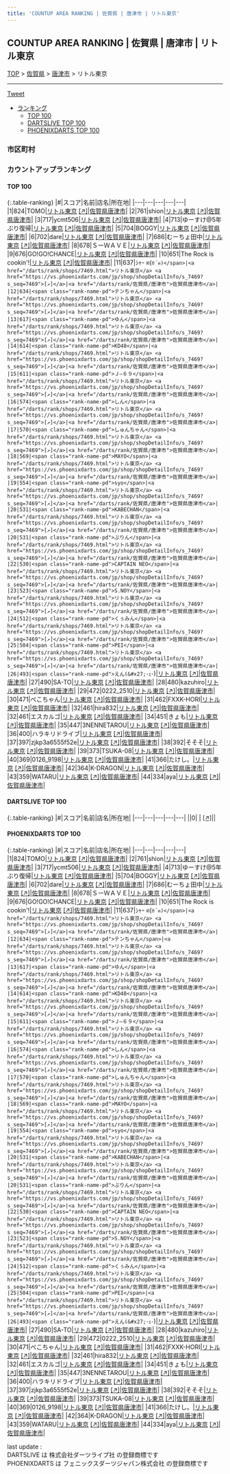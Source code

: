 ```yaml
---
title: 'COUNTUP AREA RANKING | 佐賀県 | 唐津市 | リトル東京'
---
```

## COUNTUP AREA RANKING | 佐賀県 | 唐津市 | リトル東京

[TOP](/darts/rank/) > [佐賀県](/darts/rank/佐賀県/) > [唐津市](/darts/rank/佐賀県/唐津市/) > リトル東京

___

<a href="https://twitter.com/share?ref_src=twsrc%5Etfw" data-text="COUNTUP AREA RANKING | 佐賀県唐津市リトル東京" class="twitter-share-button" data-hashtags="DARTSLIVE,PHOENIXDARTS,darts,ダーツ" data-show-count="false">Tweet</a>

* [ランキング](#カウントアップランキング)
    * [TOP 100](#top-100)
    * [DARTSLIVE TOP 100](#dartslive-top-100)
    * [PHOENIXDARTS TOP 100](#phoenixdarts-top-100)

### 市区町村

<ul>

</ul>

### カウントアップランキング

#### TOP 100



{:.table-ranking}
|#|スコア|名前|店名|所在地|
|---|---|---|---|---|
|1|824|<span class="rank-name-pd">TOMO</span>|<a href="/darts/rank/shops/7469.html">リトル東京</a> <a href="https://vs.phoenixdarts.com/jp/shop/shopDetailInfo/s_7469?s_seq=7469">[↗]</a>|<a href="/darts/rank/佐賀県/唐津市">佐賀県唐津市</a>|
|2|761|<span class="rank-name-pd">shion</span>|<a href="/darts/rank/shops/7469.html">リトル東京</a> <a href="https://vs.phoenixdarts.com/jp/shop/shopDetailInfo/s_7469?s_seq=7469">[↗]</a>|<a href="/darts/rank/佐賀県/唐津市">佐賀県唐津市</a>|
|3|717|<span class="rank-name-pd">ycmt506</span>|<a href="/darts/rank/shops/7469.html">リトル東京</a> <a href="https://vs.phoenixdarts.com/jp/shop/shopDetailInfo/s_7469?s_seq=7469">[↗]</a>|<a href="/darts/rank/佐賀県/唐津市">佐賀県唐津市</a>|
|4|713|<span class="rank-name-pd">ゆーすけ@5年ぶり復帰</span>|<a href="/darts/rank/shops/7469.html">リトル東京</a> <a href="https://vs.phoenixdarts.com/jp/shop/shopDetailInfo/s_7469?s_seq=7469">[↗]</a>|<a href="/darts/rank/佐賀県/唐津市">佐賀県唐津市</a>|
|5|704|<span class="rank-name-pd">BOGGY</span>|<a href="/darts/rank/shops/7469.html">リトル東京</a> <a href="https://vs.phoenixdarts.com/jp/shop/shopDetailInfo/s_7469?s_seq=7469">[↗]</a>|<a href="/darts/rank/佐賀県/唐津市">佐賀県唐津市</a>|
|6|702|<span class="rank-name-pd">dare</span>|<a href="/darts/rank/shops/7469.html">リトル東京</a> <a href="https://vs.phoenixdarts.com/jp/shop/shopDetailInfo/s_7469?s_seq=7469">[↗]</a>|<a href="/darts/rank/佐賀県/唐津市">佐賀県唐津市</a>|
|7|686|<span class="rank-name-pd">むーちょ田中</span>|<a href="/darts/rank/shops/7469.html">リトル東京</a> <a href="https://vs.phoenixdarts.com/jp/shop/shopDetailInfo/s_7469?s_seq=7469">[↗]</a>|<a href="/darts/rank/佐賀県/唐津市">佐賀県唐津市</a>|
|8|678|<span class="rank-name-pd">ＳーＷＡＶＥ</span>|<a href="/darts/rank/shops/7469.html">リトル東京</a> <a href="https://vs.phoenixdarts.com/jp/shop/shopDetailInfo/s_7469?s_seq=7469">[↗]</a>|<a href="/darts/rank/佐賀県/唐津市">佐賀県唐津市</a>|
|9|676|<span class="rank-name-pd">GO!GO!CHANCE</span>|<a href="/darts/rank/shops/7469.html">リトル東京</a> <a href="https://vs.phoenixdarts.com/jp/shop/shopDetailInfo/s_7469?s_seq=7469">[↗]</a>|<a href="/darts/rank/佐賀県/唐津市">佐賀県唐津市</a>|
|10|651|<span class="rank-name-pd">The Rock is cookin&#x27;!</span>|<a href="/darts/rank/shops/7469.html">リトル東京</a> <a href="https://vs.phoenixdarts.com/jp/shop/shopDetailInfo/s_7469?s_seq=7469">[↗]</a>|<a href="/darts/rank/佐賀県/唐津市">佐賀県唐津市</a>|
|11|637|<span class="rank-name-pd">ｼｬｰ ฅ(`ꈊ´ฅ)</span>|<a href="/darts/rank/shops/7469.html">リトル東京</a> <a href="https://vs.phoenixdarts.com/jp/shop/shopDetailInfo/s_7469?s_seq=7469">[↗]</a>|<a href="/darts/rank/佐賀県/唐津市">佐賀県唐津市</a>|
|12|634|<span class="rank-name-pd">テンちゃん</span>|<a href="/darts/rank/shops/7469.html">リトル東京</a> <a href="https://vs.phoenixdarts.com/jp/shop/shopDetailInfo/s_7469?s_seq=7469">[↗]</a>|<a href="/darts/rank/佐賀県/唐津市">佐賀県唐津市</a>|
|13|617|<span class="rank-name-pd">ゆん</span>|<a href="/darts/rank/shops/7469.html">リトル東京</a> <a href="https://vs.phoenixdarts.com/jp/shop/shopDetailInfo/s_7469?s_seq=7469">[↗]</a>|<a href="/darts/rank/佐賀県/唐津市">佐賀県唐津市</a>|
|14|614|<span class="rank-name-pd">KD48</span>|<a href="/darts/rank/shops/7469.html">リトル東京</a> <a href="https://vs.phoenixdarts.com/jp/shop/shopDetailInfo/s_7469?s_seq=7469">[↗]</a>|<a href="/darts/rank/佐賀県/唐津市">佐賀県唐津市</a>|
|15|611|<span class="rank-name-pd">Ｊ―６９</span>|<a href="/darts/rank/shops/7469.html">リトル東京</a> <a href="https://vs.phoenixdarts.com/jp/shop/shopDetailInfo/s_7469?s_seq=7469">[↗]</a>|<a href="/darts/rank/佐賀県/唐津市">佐賀県唐津市</a>|
|16|574|<span class="rank-name-pd">しん</span>|<a href="/darts/rank/shops/7469.html">リトル東京</a> <a href="https://vs.phoenixdarts.com/jp/shop/shopDetailInfo/s_7469?s_seq=7469">[↗]</a>|<a href="/darts/rank/佐賀県/唐津市">佐賀県唐津市</a>|
|17|570|<span class="rank-name-pd">しゅんちゃん</span>|<a href="/darts/rank/shops/7469.html">リトル東京</a> <a href="https://vs.phoenixdarts.com/jp/shop/shopDetailInfo/s_7469?s_seq=7469">[↗]</a>|<a href="/darts/rank/佐賀県/唐津市">佐賀県唐津市</a>|
|18|569|<span class="rank-name-pd">MAYO</span>|<a href="/darts/rank/shops/7469.html">リトル東京</a> <a href="https://vs.phoenixdarts.com/jp/shop/shopDetailInfo/s_7469?s_seq=7469">[↗]</a>|<a href="/darts/rank/佐賀県/唐津市">佐賀県唐津市</a>|
|19|554|<span class="rank-name-pd">syo</span>|<a href="/darts/rank/shops/7469.html">リトル東京</a> <a href="https://vs.phoenixdarts.com/jp/shop/shopDetailInfo/s_7469?s_seq=7469">[↗]</a>|<a href="/darts/rank/佐賀県/唐津市">佐賀県唐津市</a>|
|20|531|<span class="rank-name-pd">KABECHAN</span>|<a href="/darts/rank/shops/7469.html">リトル東京</a> <a href="https://vs.phoenixdarts.com/jp/shop/shopDetailInfo/s_7469?s_seq=7469">[↗]</a>|<a href="/darts/rank/佐賀県/唐津市">佐賀県唐津市</a>|
|20|531|<span class="rank-name-pd">ぷりん</span>|<a href="/darts/rank/shops/7469.html">リトル東京</a> <a href="https://vs.phoenixdarts.com/jp/shop/shopDetailInfo/s_7469?s_seq=7469">[↗]</a>|<a href="/darts/rank/佐賀県/唐津市">佐賀県唐津市</a>|
|22|530|<span class="rank-name-pd">CAPTAIN NEO</span>|<a href="/darts/rank/shops/7469.html">リトル東京</a> <a href="https://vs.phoenixdarts.com/jp/shop/shopDetailInfo/s_7469?s_seq=7469">[↗]</a>|<a href="/darts/rank/佐賀県/唐津市">佐賀県唐津市</a>|
|23|523|<span class="rank-name-pd">S.NOY</span>|<a href="/darts/rank/shops/7469.html">リトル東京</a> <a href="https://vs.phoenixdarts.com/jp/shop/shopDetailInfo/s_7469?s_seq=7469">[↗]</a>|<a href="/darts/rank/佐賀県/唐津市">佐賀県唐津市</a>|
|24|512|<span class="rank-name-pd">くぅみん</span>|<a href="/darts/rank/shops/7469.html">リトル東京</a> <a href="https://vs.phoenixdarts.com/jp/shop/shopDetailInfo/s_7469?s_seq=7469">[↗]</a>|<a href="/darts/rank/佐賀県/唐津市">佐賀県唐津市</a>|
|25|504|<span class="rank-name-pd">PEI</span>|<a href="/darts/rank/shops/7469.html">リトル東京</a> <a href="https://vs.phoenixdarts.com/jp/shop/shopDetailInfo/s_7469?s_seq=7469">[↗]</a>|<a href="/darts/rank/佐賀県/唐津市">佐賀県唐津市</a>|
|26|493|<span class="rank-name-pd">えん(&#x27;･ｪ･`)</span>|<a href="/darts/rank/shops/7469.html">リトル東京</a> <a href="https://vs.phoenixdarts.com/jp/shop/shopDetailInfo/s_7469?s_seq=7469">[↗]</a>|<a href="/darts/rank/佐賀県/唐津市">佐賀県唐津市</a>|
|27|490|<span class="rank-name-pd">SA-TO</span>|<a href="/darts/rank/shops/7469.html">リトル東京</a> <a href="https://vs.phoenixdarts.com/jp/shop/shopDetailInfo/s_7469?s_seq=7469">[↗]</a>|<a href="/darts/rank/佐賀県/唐津市">佐賀県唐津市</a>|
|28|480|<span class="rank-name-pd">kazuhiro</span>|<a href="/darts/rank/shops/7469.html">リトル東京</a> <a href="https://vs.phoenixdarts.com/jp/shop/shopDetailInfo/s_7469?s_seq=7469">[↗]</a>|<a href="/darts/rank/佐賀県/唐津市">佐賀県唐津市</a>|
|29|472|<span class="rank-name-pd">0222_2510</span>|<a href="/darts/rank/shops/7469.html">リトル東京</a> <a href="https://vs.phoenixdarts.com/jp/shop/shopDetailInfo/s_7469?s_seq=7469">[↗]</a>|<a href="/darts/rank/佐賀県/唐津市">佐賀県唐津市</a>|
|30|471|<span class="rank-name-pd">ぺこちゃん</span>|<a href="/darts/rank/shops/7469.html">リトル東京</a> <a href="https://vs.phoenixdarts.com/jp/shop/shopDetailInfo/s_7469?s_seq=7469">[↗]</a>|<a href="/darts/rank/佐賀県/唐津市">佐賀県唐津市</a>|
|31|462|<span class="rank-name-pd">FXXK-HORI</span>|<a href="/darts/rank/shops/7469.html">リトル東京</a> <a href="https://vs.phoenixdarts.com/jp/shop/shopDetailInfo/s_7469?s_seq=7469">[↗]</a>|<a href="/darts/rank/佐賀県/唐津市">佐賀県唐津市</a>|
|32|461|<span class="rank-name-pd">hira832</span>|<a href="/darts/rank/shops/7469.html">リトル東京</a> <a href="https://vs.phoenixdarts.com/jp/shop/shopDetailInfo/s_7469?s_seq=7469">[↗]</a>|<a href="/darts/rank/佐賀県/唐津市">佐賀県唐津市</a>|
|32|461|<span class="rank-name-pd">エスカルゴ</span>|<a href="/darts/rank/shops/7469.html">リトル東京</a> <a href="https://vs.phoenixdarts.com/jp/shop/shopDetailInfo/s_7469?s_seq=7469">[↗]</a>|<a href="/darts/rank/佐賀県/唐津市">佐賀県唐津市</a>|
|34|451|<span class="rank-name-pd">きょも</span>|<a href="/darts/rank/shops/7469.html">リトル東京</a> <a href="https://vs.phoenixdarts.com/jp/shop/shopDetailInfo/s_7469?s_seq=7469">[↗]</a>|<a href="/darts/rank/佐賀県/唐津市">佐賀県唐津市</a>|
|35|447|<span class="rank-name-pd">3NENNETAROU</span>|<a href="/darts/rank/shops/7469.html">リトル東京</a> <a href="https://vs.phoenixdarts.com/jp/shop/shopDetailInfo/s_7469?s_seq=7469">[↗]</a>|<a href="/darts/rank/佐賀県/唐津市">佐賀県唐津市</a>|
|36|400|<span class="rank-name-pd">ハラキリドライブ</span>|<a href="/darts/rank/shops/7469.html">リトル東京</a> <a href="https://vs.phoenixdarts.com/jp/shop/shopDetailInfo/s_7469?s_seq=7469">[↗]</a>|<a href="/darts/rank/佐賀県/唐津市">佐賀県唐津市</a>|
|37|397|<span class="rank-name-pd">zjkp3a6555f52e</span>|<a href="/darts/rank/shops/7469.html">リトル東京</a> <a href="https://vs.phoenixdarts.com/jp/shop/shopDetailInfo/s_7469?s_seq=7469">[↗]</a>|<a href="/darts/rank/佐賀県/唐津市">佐賀県唐津市</a>|
|38|392|<span class="rank-name-pd">そそそ</span>|<a href="/darts/rank/shops/7469.html">リトル東京</a> <a href="https://vs.phoenixdarts.com/jp/shop/shopDetailInfo/s_7469?s_seq=7469">[↗]</a>|<a href="/darts/rank/佐賀県/唐津市">佐賀県唐津市</a>|
|39|373|<span class="rank-name-pd">TSUKA-08</span>|<a href="/darts/rank/shops/7469.html">リトル東京</a> <a href="https://vs.phoenixdarts.com/jp/shop/shopDetailInfo/s_7469?s_seq=7469">[↗]</a>|<a href="/darts/rank/佐賀県/唐津市">佐賀県唐津市</a>|
|40|369|<span class="rank-name-pd">0126_9198</span>|<a href="/darts/rank/shops/7469.html">リトル東京</a> <a href="https://vs.phoenixdarts.com/jp/shop/shopDetailInfo/s_7469?s_seq=7469">[↗]</a>|<a href="/darts/rank/佐賀県/唐津市">佐賀県唐津市</a>|
|41|366|<span class="rank-name-pd">たけし。</span>|<a href="/darts/rank/shops/7469.html">リトル東京</a> <a href="https://vs.phoenixdarts.com/jp/shop/shopDetailInfo/s_7469?s_seq=7469">[↗]</a>|<a href="/darts/rank/佐賀県/唐津市">佐賀県唐津市</a>|
|42|364|<span class="rank-name-pd">K-DRAGON</span>|<a href="/darts/rank/shops/7469.html">リトル東京</a> <a href="https://vs.phoenixdarts.com/jp/shop/shopDetailInfo/s_7469?s_seq=7469">[↗]</a>|<a href="/darts/rank/佐賀県/唐津市">佐賀県唐津市</a>|
|43|359|<span class="rank-name-pd">WATARU</span>|<a href="/darts/rank/shops/7469.html">リトル東京</a> <a href="https://vs.phoenixdarts.com/jp/shop/shopDetailInfo/s_7469?s_seq=7469">[↗]</a>|<a href="/darts/rank/佐賀県/唐津市">佐賀県唐津市</a>|
|44|334|<span class="rank-name-pd">aya</span>|<a href="/darts/rank/shops/7469.html">リトル東京</a> <a href="https://vs.phoenixdarts.com/jp/shop/shopDetailInfo/s_7469?s_seq=7469">[↗]</a>|<a href="/darts/rank/佐賀県/唐津市">佐賀県唐津市</a>|


#### DARTSLIVE TOP 100



{:.table-ranking}
|#|スコア|名前|店名|所在地|
|---|---|---|---|---|
||0|<span class="rank-name-dl"> </span>|<a href="/darts/rank/shops/.html"></a> <a href="">[↗]</a>|<a href="/darts/rank//"></a>|


#### PHOENIXDARTS TOP 100



{:.table-ranking}
|#|スコア|名前|店名|所在地|
|---|---|---|---|---|
|1|824|<span class="rank-name-pd">TOMO</span>|<a href="/darts/rank/shops/7469.html">リトル東京</a> <a href="https://vs.phoenixdarts.com/jp/shop/shopDetailInfo/s_7469?s_seq=7469">[↗]</a>|<a href="/darts/rank/佐賀県/唐津市">佐賀県唐津市</a>|
|2|761|<span class="rank-name-pd">shion</span>|<a href="/darts/rank/shops/7469.html">リトル東京</a> <a href="https://vs.phoenixdarts.com/jp/shop/shopDetailInfo/s_7469?s_seq=7469">[↗]</a>|<a href="/darts/rank/佐賀県/唐津市">佐賀県唐津市</a>|
|3|717|<span class="rank-name-pd">ycmt506</span>|<a href="/darts/rank/shops/7469.html">リトル東京</a> <a href="https://vs.phoenixdarts.com/jp/shop/shopDetailInfo/s_7469?s_seq=7469">[↗]</a>|<a href="/darts/rank/佐賀県/唐津市">佐賀県唐津市</a>|
|4|713|<span class="rank-name-pd">ゆーすけ@5年ぶり復帰</span>|<a href="/darts/rank/shops/7469.html">リトル東京</a> <a href="https://vs.phoenixdarts.com/jp/shop/shopDetailInfo/s_7469?s_seq=7469">[↗]</a>|<a href="/darts/rank/佐賀県/唐津市">佐賀県唐津市</a>|
|5|704|<span class="rank-name-pd">BOGGY</span>|<a href="/darts/rank/shops/7469.html">リトル東京</a> <a href="https://vs.phoenixdarts.com/jp/shop/shopDetailInfo/s_7469?s_seq=7469">[↗]</a>|<a href="/darts/rank/佐賀県/唐津市">佐賀県唐津市</a>|
|6|702|<span class="rank-name-pd">dare</span>|<a href="/darts/rank/shops/7469.html">リトル東京</a> <a href="https://vs.phoenixdarts.com/jp/shop/shopDetailInfo/s_7469?s_seq=7469">[↗]</a>|<a href="/darts/rank/佐賀県/唐津市">佐賀県唐津市</a>|
|7|686|<span class="rank-name-pd">むーちょ田中</span>|<a href="/darts/rank/shops/7469.html">リトル東京</a> <a href="https://vs.phoenixdarts.com/jp/shop/shopDetailInfo/s_7469?s_seq=7469">[↗]</a>|<a href="/darts/rank/佐賀県/唐津市">佐賀県唐津市</a>|
|8|678|<span class="rank-name-pd">ＳーＷＡＶＥ</span>|<a href="/darts/rank/shops/7469.html">リトル東京</a> <a href="https://vs.phoenixdarts.com/jp/shop/shopDetailInfo/s_7469?s_seq=7469">[↗]</a>|<a href="/darts/rank/佐賀県/唐津市">佐賀県唐津市</a>|
|9|676|<span class="rank-name-pd">GO!GO!CHANCE</span>|<a href="/darts/rank/shops/7469.html">リトル東京</a> <a href="https://vs.phoenixdarts.com/jp/shop/shopDetailInfo/s_7469?s_seq=7469">[↗]</a>|<a href="/darts/rank/佐賀県/唐津市">佐賀県唐津市</a>|
|10|651|<span class="rank-name-pd">The Rock is cookin&#x27;!</span>|<a href="/darts/rank/shops/7469.html">リトル東京</a> <a href="https://vs.phoenixdarts.com/jp/shop/shopDetailInfo/s_7469?s_seq=7469">[↗]</a>|<a href="/darts/rank/佐賀県/唐津市">佐賀県唐津市</a>|
|11|637|<span class="rank-name-pd">ｼｬｰ ฅ(`ꈊ´ฅ)</span>|<a href="/darts/rank/shops/7469.html">リトル東京</a> <a href="https://vs.phoenixdarts.com/jp/shop/shopDetailInfo/s_7469?s_seq=7469">[↗]</a>|<a href="/darts/rank/佐賀県/唐津市">佐賀県唐津市</a>|
|12|634|<span class="rank-name-pd">テンちゃん</span>|<a href="/darts/rank/shops/7469.html">リトル東京</a> <a href="https://vs.phoenixdarts.com/jp/shop/shopDetailInfo/s_7469?s_seq=7469">[↗]</a>|<a href="/darts/rank/佐賀県/唐津市">佐賀県唐津市</a>|
|13|617|<span class="rank-name-pd">ゆん</span>|<a href="/darts/rank/shops/7469.html">リトル東京</a> <a href="https://vs.phoenixdarts.com/jp/shop/shopDetailInfo/s_7469?s_seq=7469">[↗]</a>|<a href="/darts/rank/佐賀県/唐津市">佐賀県唐津市</a>|
|14|614|<span class="rank-name-pd">KD48</span>|<a href="/darts/rank/shops/7469.html">リトル東京</a> <a href="https://vs.phoenixdarts.com/jp/shop/shopDetailInfo/s_7469?s_seq=7469">[↗]</a>|<a href="/darts/rank/佐賀県/唐津市">佐賀県唐津市</a>|
|15|611|<span class="rank-name-pd">Ｊ―６９</span>|<a href="/darts/rank/shops/7469.html">リトル東京</a> <a href="https://vs.phoenixdarts.com/jp/shop/shopDetailInfo/s_7469?s_seq=7469">[↗]</a>|<a href="/darts/rank/佐賀県/唐津市">佐賀県唐津市</a>|
|16|574|<span class="rank-name-pd">しん</span>|<a href="/darts/rank/shops/7469.html">リトル東京</a> <a href="https://vs.phoenixdarts.com/jp/shop/shopDetailInfo/s_7469?s_seq=7469">[↗]</a>|<a href="/darts/rank/佐賀県/唐津市">佐賀県唐津市</a>|
|17|570|<span class="rank-name-pd">しゅんちゃん</span>|<a href="/darts/rank/shops/7469.html">リトル東京</a> <a href="https://vs.phoenixdarts.com/jp/shop/shopDetailInfo/s_7469?s_seq=7469">[↗]</a>|<a href="/darts/rank/佐賀県/唐津市">佐賀県唐津市</a>|
|18|569|<span class="rank-name-pd">MAYO</span>|<a href="/darts/rank/shops/7469.html">リトル東京</a> <a href="https://vs.phoenixdarts.com/jp/shop/shopDetailInfo/s_7469?s_seq=7469">[↗]</a>|<a href="/darts/rank/佐賀県/唐津市">佐賀県唐津市</a>|
|19|554|<span class="rank-name-pd">syo</span>|<a href="/darts/rank/shops/7469.html">リトル東京</a> <a href="https://vs.phoenixdarts.com/jp/shop/shopDetailInfo/s_7469?s_seq=7469">[↗]</a>|<a href="/darts/rank/佐賀県/唐津市">佐賀県唐津市</a>|
|20|531|<span class="rank-name-pd">KABECHAN</span>|<a href="/darts/rank/shops/7469.html">リトル東京</a> <a href="https://vs.phoenixdarts.com/jp/shop/shopDetailInfo/s_7469?s_seq=7469">[↗]</a>|<a href="/darts/rank/佐賀県/唐津市">佐賀県唐津市</a>|
|20|531|<span class="rank-name-pd">ぷりん</span>|<a href="/darts/rank/shops/7469.html">リトル東京</a> <a href="https://vs.phoenixdarts.com/jp/shop/shopDetailInfo/s_7469?s_seq=7469">[↗]</a>|<a href="/darts/rank/佐賀県/唐津市">佐賀県唐津市</a>|
|22|530|<span class="rank-name-pd">CAPTAIN NEO</span>|<a href="/darts/rank/shops/7469.html">リトル東京</a> <a href="https://vs.phoenixdarts.com/jp/shop/shopDetailInfo/s_7469?s_seq=7469">[↗]</a>|<a href="/darts/rank/佐賀県/唐津市">佐賀県唐津市</a>|
|23|523|<span class="rank-name-pd">S.NOY</span>|<a href="/darts/rank/shops/7469.html">リトル東京</a> <a href="https://vs.phoenixdarts.com/jp/shop/shopDetailInfo/s_7469?s_seq=7469">[↗]</a>|<a href="/darts/rank/佐賀県/唐津市">佐賀県唐津市</a>|
|24|512|<span class="rank-name-pd">くぅみん</span>|<a href="/darts/rank/shops/7469.html">リトル東京</a> <a href="https://vs.phoenixdarts.com/jp/shop/shopDetailInfo/s_7469?s_seq=7469">[↗]</a>|<a href="/darts/rank/佐賀県/唐津市">佐賀県唐津市</a>|
|25|504|<span class="rank-name-pd">PEI</span>|<a href="/darts/rank/shops/7469.html">リトル東京</a> <a href="https://vs.phoenixdarts.com/jp/shop/shopDetailInfo/s_7469?s_seq=7469">[↗]</a>|<a href="/darts/rank/佐賀県/唐津市">佐賀県唐津市</a>|
|26|493|<span class="rank-name-pd">えん(&#x27;･ｪ･`)</span>|<a href="/darts/rank/shops/7469.html">リトル東京</a> <a href="https://vs.phoenixdarts.com/jp/shop/shopDetailInfo/s_7469?s_seq=7469">[↗]</a>|<a href="/darts/rank/佐賀県/唐津市">佐賀県唐津市</a>|
|27|490|<span class="rank-name-pd">SA-TO</span>|<a href="/darts/rank/shops/7469.html">リトル東京</a> <a href="https://vs.phoenixdarts.com/jp/shop/shopDetailInfo/s_7469?s_seq=7469">[↗]</a>|<a href="/darts/rank/佐賀県/唐津市">佐賀県唐津市</a>|
|28|480|<span class="rank-name-pd">kazuhiro</span>|<a href="/darts/rank/shops/7469.html">リトル東京</a> <a href="https://vs.phoenixdarts.com/jp/shop/shopDetailInfo/s_7469?s_seq=7469">[↗]</a>|<a href="/darts/rank/佐賀県/唐津市">佐賀県唐津市</a>|
|29|472|<span class="rank-name-pd">0222_2510</span>|<a href="/darts/rank/shops/7469.html">リトル東京</a> <a href="https://vs.phoenixdarts.com/jp/shop/shopDetailInfo/s_7469?s_seq=7469">[↗]</a>|<a href="/darts/rank/佐賀県/唐津市">佐賀県唐津市</a>|
|30|471|<span class="rank-name-pd">ぺこちゃん</span>|<a href="/darts/rank/shops/7469.html">リトル東京</a> <a href="https://vs.phoenixdarts.com/jp/shop/shopDetailInfo/s_7469?s_seq=7469">[↗]</a>|<a href="/darts/rank/佐賀県/唐津市">佐賀県唐津市</a>|
|31|462|<span class="rank-name-pd">FXXK-HORI</span>|<a href="/darts/rank/shops/7469.html">リトル東京</a> <a href="https://vs.phoenixdarts.com/jp/shop/shopDetailInfo/s_7469?s_seq=7469">[↗]</a>|<a href="/darts/rank/佐賀県/唐津市">佐賀県唐津市</a>|
|32|461|<span class="rank-name-pd">hira832</span>|<a href="/darts/rank/shops/7469.html">リトル東京</a> <a href="https://vs.phoenixdarts.com/jp/shop/shopDetailInfo/s_7469?s_seq=7469">[↗]</a>|<a href="/darts/rank/佐賀県/唐津市">佐賀県唐津市</a>|
|32|461|<span class="rank-name-pd">エスカルゴ</span>|<a href="/darts/rank/shops/7469.html">リトル東京</a> <a href="https://vs.phoenixdarts.com/jp/shop/shopDetailInfo/s_7469?s_seq=7469">[↗]</a>|<a href="/darts/rank/佐賀県/唐津市">佐賀県唐津市</a>|
|34|451|<span class="rank-name-pd">きょも</span>|<a href="/darts/rank/shops/7469.html">リトル東京</a> <a href="https://vs.phoenixdarts.com/jp/shop/shopDetailInfo/s_7469?s_seq=7469">[↗]</a>|<a href="/darts/rank/佐賀県/唐津市">佐賀県唐津市</a>|
|35|447|<span class="rank-name-pd">3NENNETAROU</span>|<a href="/darts/rank/shops/7469.html">リトル東京</a> <a href="https://vs.phoenixdarts.com/jp/shop/shopDetailInfo/s_7469?s_seq=7469">[↗]</a>|<a href="/darts/rank/佐賀県/唐津市">佐賀県唐津市</a>|
|36|400|<span class="rank-name-pd">ハラキリドライブ</span>|<a href="/darts/rank/shops/7469.html">リトル東京</a> <a href="https://vs.phoenixdarts.com/jp/shop/shopDetailInfo/s_7469?s_seq=7469">[↗]</a>|<a href="/darts/rank/佐賀県/唐津市">佐賀県唐津市</a>|
|37|397|<span class="rank-name-pd">zjkp3a6555f52e</span>|<a href="/darts/rank/shops/7469.html">リトル東京</a> <a href="https://vs.phoenixdarts.com/jp/shop/shopDetailInfo/s_7469?s_seq=7469">[↗]</a>|<a href="/darts/rank/佐賀県/唐津市">佐賀県唐津市</a>|
|38|392|<span class="rank-name-pd">そそそ</span>|<a href="/darts/rank/shops/7469.html">リトル東京</a> <a href="https://vs.phoenixdarts.com/jp/shop/shopDetailInfo/s_7469?s_seq=7469">[↗]</a>|<a href="/darts/rank/佐賀県/唐津市">佐賀県唐津市</a>|
|39|373|<span class="rank-name-pd">TSUKA-08</span>|<a href="/darts/rank/shops/7469.html">リトル東京</a> <a href="https://vs.phoenixdarts.com/jp/shop/shopDetailInfo/s_7469?s_seq=7469">[↗]</a>|<a href="/darts/rank/佐賀県/唐津市">佐賀県唐津市</a>|
|40|369|<span class="rank-name-pd">0126_9198</span>|<a href="/darts/rank/shops/7469.html">リトル東京</a> <a href="https://vs.phoenixdarts.com/jp/shop/shopDetailInfo/s_7469?s_seq=7469">[↗]</a>|<a href="/darts/rank/佐賀県/唐津市">佐賀県唐津市</a>|
|41|366|<span class="rank-name-pd">たけし。</span>|<a href="/darts/rank/shops/7469.html">リトル東京</a> <a href="https://vs.phoenixdarts.com/jp/shop/shopDetailInfo/s_7469?s_seq=7469">[↗]</a>|<a href="/darts/rank/佐賀県/唐津市">佐賀県唐津市</a>|
|42|364|<span class="rank-name-pd">K-DRAGON</span>|<a href="/darts/rank/shops/7469.html">リトル東京</a> <a href="https://vs.phoenixdarts.com/jp/shop/shopDetailInfo/s_7469?s_seq=7469">[↗]</a>|<a href="/darts/rank/佐賀県/唐津市">佐賀県唐津市</a>|
|43|359|<span class="rank-name-pd">WATARU</span>|<a href="/darts/rank/shops/7469.html">リトル東京</a> <a href="https://vs.phoenixdarts.com/jp/shop/shopDetailInfo/s_7469?s_seq=7469">[↗]</a>|<a href="/darts/rank/佐賀県/唐津市">佐賀県唐津市</a>|
|44|334|<span class="rank-name-pd">aya</span>|<a href="/darts/rank/shops/7469.html">リトル東京</a> <a href="https://vs.phoenixdarts.com/jp/shop/shopDetailInfo/s_7469?s_seq=7469">[↗]</a>|<a href="/darts/rank/佐賀県/唐津市">佐賀県唐津市</a>|


<div class="footer border-top border-gray-light mt-5 pt-3 text-right text-gray">
    last update : <span style="font-weight: italic" id="foot_last_modified"></span><br />
    DARTSLIVE は 株式会社ダーツライブ社 の登録商標です<br />
    PHOENIXDARTS は フェニックスダーツジャパン株式会社 の登録商標です<br />
</div>

<script src="https://cdnjs.cloudflare.com/ajax/libs/jquery.tablesorter/2.31.3/js/jquery.tablesorter.min.js" integrity="sha512-qzgd5cYSZcosqpzpn7zF2ZId8f/8CHmFKZ8j7mU4OUXTNRd5g+ZHBPsgKEwoqxCtdQvExE5LprwwPAgoicguNg==" crossorigin="anonymous" referrerpolicy="no-referrer"></script>
<link rel="stylesheet" href="https://cdnjs.cloudflare.com/ajax/libs/jquery.tablesorter/2.31.3/css/theme.default.min.css" integrity="sha512-wghhOJkjQX0Lh3NSWvNKeZ0ZpNn+SPVXX1Qyc9OCaogADktxrBiBdKGDoqVUOyhStvMBmJQ8ZdMHiR3wuEq8+w==" crossorigin="anonymous" referrerpolicy="no-referrer" />
<script>
$(function() {
    $(".table-ranking").tablesorter({sortList:[[0, 0]]});
    $("#foot_last_modified").text(formatDate(new Date(document.lastModified), 'yyyy-MM-dd HH:mm:ss'));
});
</script>

<script async src="https://platform.twitter.com/widgets.js" charset="utf-8"></script>